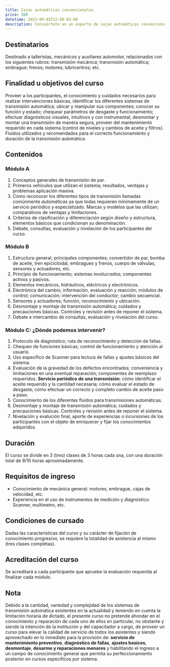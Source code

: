 ```yaml
---
title: Cajas automáticas convencionales
price: 500
datetime: 2023-09-03T12:00-03:00
description: Conviértete en un experto de cajas automáticas convencionales dominando su estructura, funcionamiento, diagnóstico y mantenimiento.
---
```


## Destinatarios

Destinado a talleristas, mecánicos y auxiliares automotor, relacionados con los siguientes rubros: transmisión mecánica; transmisión automática; embrague; frenos; motores; lubricentros; etc.

## Finalidad u objetivos del curso

Proveer a los participantes, el conocimiento y cuidados necesarios para realizar intervenciones básicas, identificar los diferentes sistemas de transmisión automática; ubicar y manipular sus componentes; conocer su función y estado; chequear parámetros de desgaste y funcionamiento; efectuar diagnósticos visuales, intuitivos y con instrumental; desmontar y montar una transmisión de manera segura, proveer del mantenimiento requerido en cada sistema (control de niveles y cambios de aceite y filtros). Fluidos utilizados y recomendados para el correcto funcionamiento y duración de la transmisión automática.

## Contenidos

### Módulo A

1. Conceptos generales de transmisión de par.
2. Primeros vehículos que utilizan el sistema; resultados, ventajas y problemas aplicación masiva.
3. Cómo reconocer los diferentes tipos de transmisión llamadas comúnmente _automáticas_ ya que todas requieren mínimamente de un servicio periódico y especializado. Marcas y modelos que las utilizan; comparativos de ventajas y limitaciones.
4. Criterios de clasificación y diferenciación según diseño y estructura, elementos básicos que condicionan su denominación.
5. Debate, consultas, evaluación y nivelación de los participantes del curso.

### Módulo B

1. Estructura general; principales componentes; convertidor de par, bomba de aceite, tren epicicloidal, embragues y frenos, cuerpo de válvulas, sensores y actuadores, etc.
2. Principio de funcionamiento; sistemas involucrados; componentes activos y pasivos.
3. Elementos mecánicos, hidráulicos, eléctricos y electrónicos.
4. Electrónica del cambio; información, evaluación y reacción; módulos de control; comunicación; intervención del conductor; cambio secuencial.
5. Sensores y actuadores; función, reconocimiento y ubicación.
6. Desmontaje y montaje de transmisión automática; cuidados y precauciones básicas. Controles y revisión antes de reponer el sistema.
7. Debate e intercambio de consultas, evaluación y nivelación del curso.

### Módulo C: ¿Dónde podemos intervenir?

1. Protocolo de diagnóstico; ruta de reconocimiento y detección de fallas.
2. Chequeo de funciones básicas; control de funcionamiento y atención al usuario.
3. Uso específico de Scanner para lectura de fallas y ajustes básicos del sistema.
4. Evaluación de la gravedad de los defectos encontrados; conveniencia y limitaciones en una eventual reparación; componentes de reemplazo requeridos.
   **Servicio periódico de una transmisión**: cómo identificar el aceite requerido y la cantidad necesaria; cómo evaluar el estado de desgaste; cómo efectuar un correcto y completo cambio de aceite paso a paso.
5. Conocimiento de los diferentes fluidos para transmisiones automáticas.
6. Desmontaje y montaje de transmisión automática; cuidados y precauciones básicas. Controles y revisión antes de reponer el sistema.
7. Nivelación y evalución final, aporte de experiencias o incursiones de los participantes con el objeto de enriquecer y fijar los conocimientos adquiridos.

## Duración

El curso se divide en 3 (tres) clases de 3 horas cada una, con una duración total de 9/10 horas aproximadamente.

## Requisitos de ingreso

- Conocimiento de mecánica general: motores, embrague, cajas de velocidad, etc.
- Experiencia en el uso de instrumentos de medición y diagnóstico: Scanner, multímetro, etc.

## Condiciones de cursado

Dadas las características del curso y su carácter de fijación de conocimiento progresivo, se requiere la totalidad de asistencia al mismo (tres clases completas).

## Acreditación del curso

Se acreditará a cada participante que apruebe la evaluación requerida al finalizar cada módulo.

## Nota

Debido a la cantidad, variedad y complejidad de los sistemas de transmisión automática existentes en la actualidad y teniendo en cuenta la limitación horaria de dictado, el presente curso no pretende ahondar en el conocimiento y reparación de cada uno de ellos en particular, no obstante y siendo la intención de la institución y del capacitador a cargo, de proveer un curso para elevar la calidad de servicio de todos los asistentes y siendo aprovechado en lo inmediato para la provisión de: **servicio de mantenimiento preventivo**, **diagnóstico de fallas**, **ajustes basicos**, **desmontaje**, **desarme y reparaciones menores** y habilitando el ingreso a un campo de conocimiento general que permita su perfeccionamiento posterior en cursos específicos por sistema.
